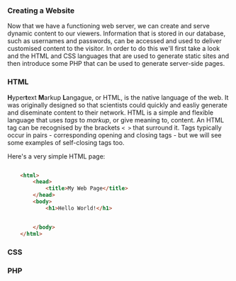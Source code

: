 ### Creating a Website

Now that we have a functioning web server, we can create and serve dynamic content to our viewers. Information that is stored in our database, such as usernames and passwords, can be accessed and used to deliver customised content to the visitor. In order to do this we'll first take a look and the HTML and CSS languages that are used to generate static sites and then introduce some PHP that can be used to generate server-side pages.

### HTML

**H**yper**t**ext **M**arkup **L**angague, or HTML, is the native language of the web. It was originally designed so that scientists could quickly and easliy generate and diseminate content to their network. 
HTML is a simple and flexible language that uses _tags_ to _markup_, or give meaning to, content. An HTML tag can be recognised by the brackets `< >` that surround it. Tags typically occur in pairs - corresponding opening and closing tags - but we will see some examples of self-closing tags too.

Here's a very simple HTML page:

```html

    <html>
        <head>
            <title>My Web Page</title>
        </head>
        <body>
            <h1>Hello World!</h1>


        </body>
    </html>

```

### CSS


### PHP